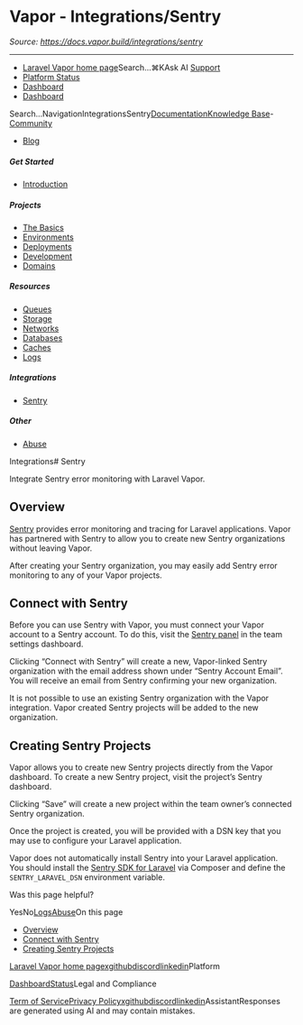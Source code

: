 # Vapor - Integrations/Sentry

*Source: https://docs.vapor.build/integrations/sentry*

---

- [Laravel Vapor home page](https://vapor.laravel.com)Search...⌘KAsk AI
[Support](/cdn-cgi/l/email-protection#4e382f3e213c0e222f3c2f382b22602d2123)
- [Platform Status](https://status.laravel.com/)
- [Dashboard](https://vapor.laravel.com)
- [Dashboard](https://vapor.laravel.com)

Search...NavigationIntegrationsSentry[Documentation](/introduction)[Knowledge Base](/kb/troubleshooting)- [Community](https://discord.com/invite/laravel)
- [Blog](https://blog.laravel.com/vapor)
##### Get Started

- [Introduction](/introduction)

##### Projects

- [The Basics](/projects/the-basics)
- [Environments](/projects/environments)
- [Deployments](/projects/deployments)
- [Development](/projects/development)
- [Domains](/projects/domains)

##### Resources

- [Queues](/resources/queues)
- [Storage](/resources/storage)
- [Networks](/resources/networks)
- [Databases](/resources/databases)
- [Caches](/resources/caches)
- [Logs](/resources/logs)

##### Integrations

- [Sentry](/integrations/sentry)

##### Other

- [Abuse](/abuse)

Integrations# Sentry

Integrate Sentry error monitoring with Laravel Vapor.

## [​](#overview)Overview

[Sentry](https://sentry.io) provides error monitoring and tracing for Laravel applications. Vapor has partnered with Sentry to allow you to create new Sentry organizations without leaving Vapor.

After creating your Sentry organization, you may easily add Sentry error monitoring to any of your Vapor projects.

## [​](#connect-with-sentry)Connect with Sentry

Before you can use Sentry with Vapor, you must connect your Vapor account to a Sentry account. To do this,
visit the [Sentry panel](https://vapor.laravel.com/app/team/settings/sentry-organization) in the team settings dashboard.

Clicking “Connect with Sentry” will create a new, Vapor-linked Sentry organization with the email address shown under
“Sentry Account Email”. You will receive an email from Sentry confirming your new organization.

It is not possible to use an existing Sentry organization with the Vapor integration. Vapor created Sentry projects will be added
to the new organization.

## [​](#creating-sentry-projects)Creating Sentry Projects

Vapor allows you to create new Sentry projects directly from the Vapor dashboard. To create a new Sentry project,
visit the project’s Sentry dashboard.

Clicking “Save” will create a new project within the team owner’s connected Sentry organization.

Once the project is created, you will be provided with a DSN key that you may use to configure your Laravel application.

Vapor does not automatically install Sentry into your Laravel application. You should install the
[Sentry SDK for Laravel](https://github.com/getsentry/sentry-laravel) via Composer and define the `SENTRY_LARAVEL_DSN` environment variable.

Was this page helpful?

YesNo[Logs](/resources/logs)[Abuse](/abuse)On this page
- [Overview](#overview)
- [Connect with Sentry](#connect-with-sentry)
- [Creating Sentry Projects](#creating-sentry-projects)

[Laravel Vapor home page](https://vapor.laravel.com)[x](https://x.com/laravelphp)[github](https://github.com/laravel)[discord](https://discord.com/invite/laravel)[linkedin](https://linkedin.com/company/laravel)Platform

[Dashboard](https://vapor.laravel.com/)[Status](https://status.laravel.com/)Legal and Compliance

[Term of Service](https://vapor.laravel.com/terms)[Privacy Policy](https://vapor.laravel.com/privacy)[x](https://x.com/laravelphp)[github](https://github.com/laravel)[discord](https://discord.com/invite/laravel)[linkedin](https://linkedin.com/company/laravel)AssistantResponses are generated using AI and may contain mistakes.
